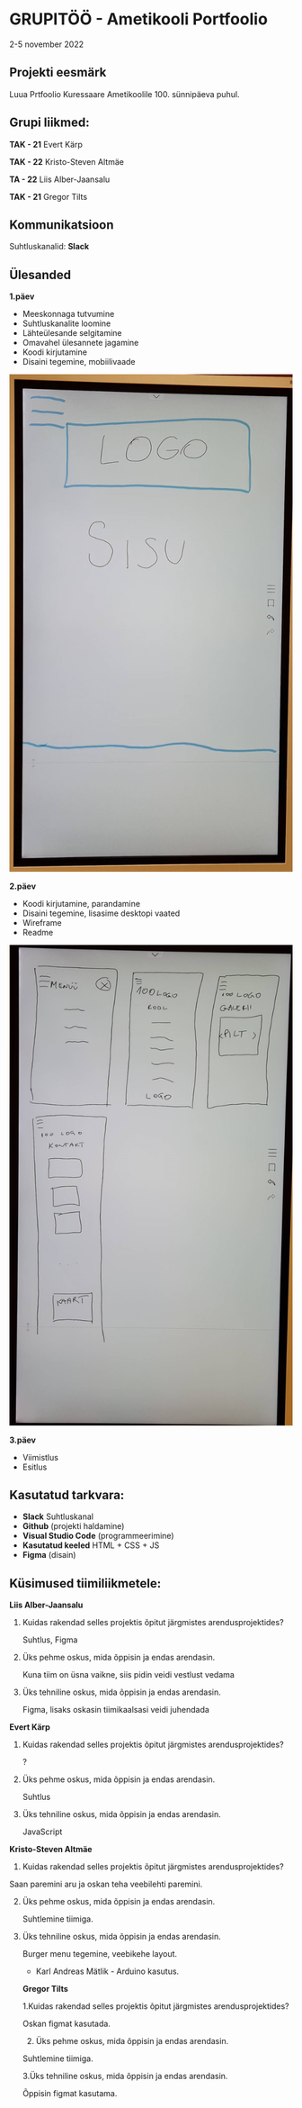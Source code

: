 # GRUPITÖÖ - Ametikooli Portfoolio
2-5 november 2022

## Projekti eesmärk
Luua Prtfoolio Kuressaare Ametikoolile 100. sünnipäeva puhul. 

## Grupi liikmed:
**TAK - 21**
Evert Kärp

**TAK - 22**
Kristo-Steven Altmäe

**TA - 22**
Liis Alber-Jaansalu

**TAK - 21**
Gregor Tilts

## Kommunikatsioon
Suhtluskanalid: 
**Slack**

## Ülesanded
**1.päev**

- Meeskonnaga tutvumine
- Suhtluskanalite loomine
- Lähteülesande selgitamine
- Omavahel ülesannete jagamine
- Koodi kirjutamine
- Disaini tegemine, mobiilivaade

![image](https://github.com/Mannicoon/Ametikool-100/blob/master/visuaal1.jpg)

**2.päev**

- Koodi kirjutamine, parandamine
- Disaini tegemine, lisasime desktopi vaated
- Wireframe
- Readme

![image](https://github.com/Mannicoon/Ametikool-100/blob/master/visuaal2.jpg)

**3.päev**

- Viimistlus
- Esitlus

## Kasutatud tarkvara:
* **Slack** Suhtluskanal 
* **Github** (projekti haldamine)
* **Visual Studio Code** (programmeerimine)
* **Kasutatud keeled** HTML + CSS + JS
* **Figma** (disain)

## Küsimused tiimiliikmetele: 

**Liis Alber-Jaansalu**

1. Kuidas rakendad selles projektis õpitut järgmistes arendusprojektides?

   Suhtlus, Figma

2. Üks pehme oskus, mida õppisin ja endas arendasin.
   
   Kuna tiim on üsna vaikne, siis pidin veidi vestlust vedama

3. Üks tehniline oskus, mida õppisin ja endas arendasin.

   Figma, lisaks oskasin tiimikaalsasi veidi juhendada
   
   
**Evert Kärp**   
   
1. Kuidas rakendad selles projektis õpitut järgmistes arendusprojektides?

   ?

2. Üks pehme oskus, mida õppisin ja endas arendasin.
   
   Suhtlus

3. Üks tehniline oskus, mida õppisin ja endas arendasin.

   JavaScript
   
   
 **Kristo-Steven Altmäe**

 1. Kuidas rakendad selles projektis õpitut järgmistes arendusprojektides?

  Saan paremini aru ja oskan teha veebilehti paremini. 

2. Üks pehme oskus, mida õppisin ja endas arendasin.

   Suhtlemine tiimiga.

3. Üks tehniline oskus, mida õppisin ja endas arendasin.

   Burger menu tegemine, veebikehe layout.   
   
      


   * Karl Andreas Mätlik - Arduino kasutus.
   
   
   **Gregor Tilts**
   
   1.Kuidas rakendad selles projektis õpitut järgmistes arendusprojektides?
   
   Oskan  figmat kasutada.
   
   2. Üks pehme oskus, mida õppisin ja endas arendasin.
   
   Suhtlemine tiimiga.
   
   3.Üks tehniline oskus, mida õppisin ja endas arendasin.
   
   Õppisin figmat kasutama.
   
